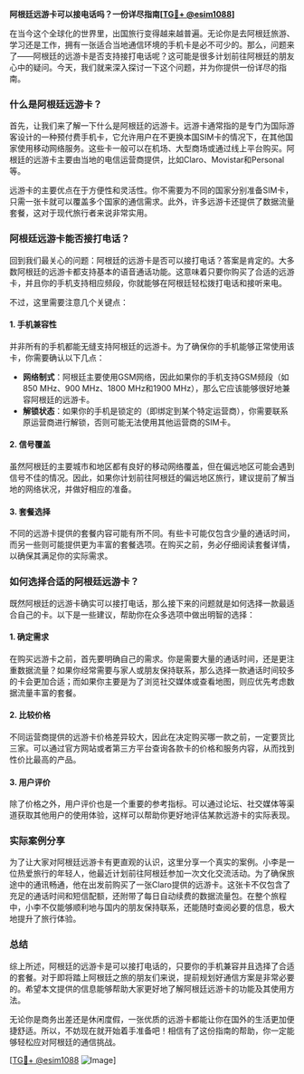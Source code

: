 **阿根廷远游卡可以接电话吗？一份详尽指南[[TG💪+ @esim1088](https://t.me/s/esim1088)]**

在当今这个全球化的世界里，出国旅行变得越来越普遍。无论你是去阿根廷旅游、学习还是工作，拥有一张适合当地通信环境的手机卡是必不可少的。那么，问题来了——阿根廷的远游卡是否支持接打电话呢？这可能是很多计划前往阿根廷的朋友心中的疑问。今天，我们就来深入探讨一下这个问题，并为你提供一份详尽的指南。

### 什么是阿根廷远游卡？

首先，让我们来了解一下什么是阿根廷的远游卡。远游卡通常指的是专门为国际游客设计的一种预付费手机卡，它允许用户在不更换本国SIM卡的情况下，在其他国家使用移动网络服务。这些卡一般可以在机场、大型商场或通过线上平台购买。阿根廷的远游卡主要由当地的电信运营商提供，比如Claro、Movistar和Personal等。

远游卡的主要优点在于方便性和灵活性。你不需要为不同的国家分别准备SIM卡，只需一张卡就可以覆盖多个国家的通信需求。此外，许多远游卡还提供了数据流量套餐，这对于现代旅行者来说非常实用。

### 阿根廷远游卡能否接打电话？

回到我们最关心的问题：阿根廷的远游卡是否可以接打电话？答案是肯定的。大多数阿根廷的远游卡都支持基本的语音通话功能。这意味着只要你购买了合适的远游卡，并且你的手机支持相应频段，你就能够在阿根廷轻松拨打电话和接听来电。

不过，这里需要注意几个关键点：

#### 1. 手机兼容性
并非所有的手机都能无缝支持阿根廷的远游卡。为了确保你的手机能够正常使用该卡，你需要确认以下几点：
- **网络制式**：阿根廷主要使用GSM网络，因此如果你的手机支持GSM频段（如850 MHz、900 MHz、1800 MHz和1900 MHz），那么它应该能够很好地兼容阿根廷的远游卡。
- **解锁状态**：如果你的手机是锁定的（即绑定到某个特定运营商），你需要联系原运营商进行解锁，否则可能无法使用其他运营商的SIM卡。

#### 2. 信号覆盖
虽然阿根廷的主要城市和地区都有良好的移动网络覆盖，但在偏远地区可能会遇到信号不佳的情况。因此，如果你计划前往阿根廷的偏远地区旅行，建议提前了解当地的网络状况，并做好相应的准备。

#### 3. 套餐选择
不同的远游卡提供的套餐内容可能有所不同。有些卡可能仅包含少量的通话时间，而另一些则可能提供更为丰富的套餐选项。在购买之前，务必仔细阅读套餐详情，以确保其满足你的实际需求。

### 如何选择合适的阿根廷远游卡？

既然阿根廷的远游卡确实可以接打电话，那么接下来的问题就是如何选择一款最适合自己的卡。以下是一些建议，帮助你在众多选项中做出明智的选择：

#### 1. 确定需求
在购买远游卡之前，首先要明确自己的需求。你是需要大量的通话时间，还是更注重数据流量？如果你经常需要与家人或朋友保持联系，那么选择一款通话时间较多的卡会更加合适；而如果你主要是为了浏览社交媒体或查看地图，则应优先考虑数据流量丰富的套餐。

#### 2. 比较价格
不同运营商提供的远游卡价格差异较大，因此在决定购买哪一款之前，一定要货比三家。可以通过官方网站或者第三方平台查询各款卡的价格和服务内容，从而找到性价比最高的产品。

#### 3. 用户评价
除了价格之外，用户评价也是一个重要的参考指标。可以通过论坛、社交媒体等渠道获取其他用户的使用体验，这样可以帮助你更好地评估某款远游卡的实际表现。

### 实际案例分享

为了让大家对阿根廷远游卡有更直观的认识，这里分享一个真实的案例。小李是一位热爱旅行的年轻人，他最近计划前往阿根廷参加一次文化交流活动。为了确保旅途中的通讯畅通，他在出发前购买了一张Claro提供的远游卡。这张卡不仅包含了充足的通话时间和短信配额，还附带了每日自动续费的数据流量包。在整个旅程中，小李不仅能够顺利地与国内的朋友保持联系，还能随时查阅必要的信息，极大地提升了旅行体验。

### 总结

综上所述，阿根廷的远游卡是可以接打电话的，只要你的手机兼容并且选择了合适的套餐。对于即将踏上阿根廷之旅的朋友们来说，提前规划好通信方案是非常必要的。希望本文提供的信息能够帮助大家更好地了解阿根廷远游卡的功能及其使用方法。

无论你是商务出差还是休闲度假，一张优质的远游卡都能让你在国外的生活更加便捷舒适。所以，不妨现在就开始着手准备吧！相信有了这份指南的帮助，你一定能够轻松应对阿根廷的通信挑战。

[[TG💪+ @esim1088](https://t.me/s/esim1088) ![Image](https://i.postimg.cc/4NQfJmqS/Snipaste-2025-05-13-00-14-12.png)]
